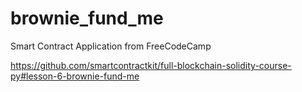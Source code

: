 # brownie_fund_me
Smart Contract Application from FreeCodeCamp

https://github.com/smartcontractkit/full-blockchain-solidity-course-py#lesson-6-brownie-fund-me
